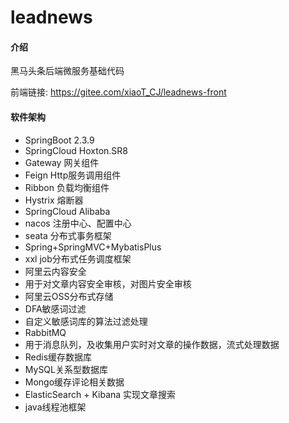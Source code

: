 # leadnews
#### 介绍
黑马头条后端微服务基础代码

前端链接: https://gitee.com/xiaoT_CJ/leadnews-front

#### 软件架构




- SpringBoot 2.3.9
- SpringCloud Hoxton.SR8
- 	Gateway 网关组件
- 	Feign Http服务调用组件
- 	Ribbon 负载均衡组件
- 	Hystrix 熔断器
- SpringCloud Alibaba
- 	nacos 注册中心、配置中心
- 	seata 分布式事务框架
- Spring+SpringMVC+MybatisPlus
- xxl job分布式任务调度框架  
- 阿里云内容安全
- 	用于对文章内容安全审核，对图片安全审核
- 阿里云OSS分布式存储
- DFA敏感词过滤
- 	自定义敏感词库的算法过滤处理
- RabbitMQ
- 	用于消息队列，及收集用户实时对文章的操作数据，流式处理数据
- Redis缓存数据库
- MySQL关系型数据库
- Mongo缓存评论相关数据
- ElasticSearch + Kibana 实现文章搜索
- java线程池框架


